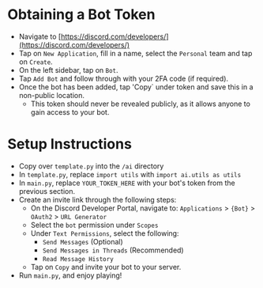 # Obtaining a Bot Token

- Navigate to [https://discord.com/developers/](https://discord.com/developers/)
- Tap on `New Application`, fill in a name, select the `Personal` team and tap on `Create`.
- On the left sidebar, tap on `Bot`.
- Tap `Add Bot` and follow through with your 2FA code (if required).
- Once the bot has been added, tap 'Copy` under token and save this in a non-public location.
  - This token should never be revealed publicly, as it allows anyone to gain access to your bot.

# Setup Instructions

- Copy over `template.py` into the `/ai` directory
- In `template.py`, replace `import utils` with `import ai.utils as utils`
- In `main.py`, replace `YOUR_TOKEN_HERE` with your bot's token from the previous section.
- Create an invite link through the following steps:
  - On the Discord Developer Portal, navigate to: `Applications` > `{Bot}` > `OAuth2` > `URL Generator`
  - Select the `bot` permission under `Scopes`
  - Under `Text Permissions`, select the following:
    - `Send Messages` (Optional)
    - `Send Messages in Threads` (Recommended)
    - `Read Message History`
  - Tap on `Copy` and invite your bot to your server.
- Run `main.py`, and enjoy playing!